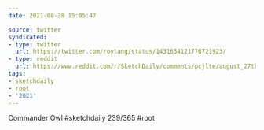 ```yaml
---
date: 2021-08-28 15:05:47

source: twitter
syndicated:
- type: twitter
  url: https://twitter.com/roytang/status/1431634121776721923/
- type: reddit
  url: https://www.reddit.com/r/SketchDaily/comments/pcjlte/august_27th_free_draw_friday/haowbhx/
tags:
- sketchdaily
- root
- '2021'
---
```


Commander Owl #sketchdaily 239/365 #root 
